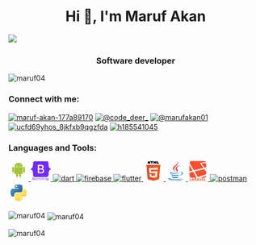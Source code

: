 <h1 align="center">Hi 👋, I'm Maruf Akan</h1>
<img src="https://developers.giphy.com/branch/master/static/api-c99e353f761d318322c853c03ebcf21b.gif"  >
<h3 align="center">Software developer</h3>

<p align="left"> <img src="https://komarev.com/ghpvc/?username=maruf04&label=Profile%20views&color=0e75b6&style=flat" alt="maruf04" /> </p>

<h3 align="left">Connect with me:</h3>
<p align="left">
<a href="https://linkedin.com/in/maruf-akan-177a89170" target="blank"><img align="center" src="https://cdn.jsdelivr.net/npm/simple-icons@3.0.1/icons/linkedin.svg" alt="maruf-akan-177a89170" height="30" width="40" /></a>
<a href="https://instagram.com/@code_deer_" target="blank"><img align="center" src="https://cdn.jsdelivr.net/npm/simple-icons@3.0.1/icons/instagram.svg" alt="@code_deer_" height="30" width="40" /></a>
<a href="https://medium.com/@marufakan01" target="blank"><img align="center" src="https://cdn.jsdelivr.net/npm/simple-icons@3.0.1/icons/medium.svg" alt="@marufakan01" height="30" width="40" /></a>
<a href="https://www.youtube.com/c/ucfd69yhos_8jkfxb9qgzfda" target="blank"><img align="center" src="https://cdn.jsdelivr.net/npm/simple-icons@3.0.1/icons/youtube.svg" alt="ucfd69yhos_8jkfxb9qgzfda" height="30" width="40" /></a>
<a href="https://www.hackerrank.com/h185541045" target="blank"><img align="center" src="https://cdn.jsdelivr.net/npm/simple-icons@3.0.1/icons/hackerrank.svg" alt="h185541045" height="30" width="40" /></a>
</p>

<h3 align="left">Languages and Tools:</h3>
<p align="left"> <a href="https://developer.android.com" target="_blank"> <img src="https://raw.githubusercontent.com/devicons/devicon/master/icons/android/android-original-wordmark.svg" alt="android" width="40" height="40"/> </a> <a href="https://getbootstrap.com" target="_blank"> <img src="https://raw.githubusercontent.com/devicons/devicon/master/icons/bootstrap/bootstrap-plain-wordmark.svg" alt="bootstrap" width="40" height="40"/> </a> <a href="https://dart.dev" target="_blank"> <img src="https://www.vectorlogo.zone/logos/dartlang/dartlang-icon.svg" alt="dart" width="40" height="40"/> </a> <a href="https://firebase.google.com/" target="_blank"> <img src="https://www.vectorlogo.zone/logos/firebase/firebase-icon.svg" alt="firebase" width="40" height="40"/> </a> <a href="https://flutter.dev" target="_blank"> <img src="https://www.vectorlogo.zone/logos/flutterio/flutterio-icon.svg" alt="flutter" width="40" height="40"/> </a> <a href="https://www.w3.org/html/" target="_blank"> <img src="https://raw.githubusercontent.com/devicons/devicon/master/icons/html5/html5-original-wordmark.svg" alt="html5" width="40" height="40"/> </a> <a href="https://www.java.com" target="_blank"> <img src="https://raw.githubusercontent.com/devicons/devicon/master/icons/java/java-original.svg" alt="java" width="40" height="40"/> </a> <a href="https://laravel.com/" target="_blank"> <img src="https://raw.githubusercontent.com/devicons/devicon/master/icons/laravel/laravel-plain-wordmark.svg" alt="laravel" width="40" height="40"/> </a> <a href="https://postman.com" target="_blank"> <img src="https://www.vectorlogo.zone/logos/getpostman/getpostman-icon.svg" alt="postman" width="40" height="40"/> </a> <a href="https://www.python.org" target="_blank"> <img src="https://raw.githubusercontent.com/devicons/devicon/master/icons/python/python-original.svg" alt="python" width="40" height="40"/> </a> </p>

<p><img align="left" src="https://github-readme-stats.vercel.app/api/top-langs?username=maruf04&show_icons=true&locale=en&layout=compact" alt="maruf04" /></p>

<p>&nbsp;<img align="center" src="https://github-readme-stats.vercel.app/api?username=maruf04&show_icons=true&locale=en" alt="maruf04" /></p>

<p><img align="center" src="https://github-readme-streak-stats.herokuapp.com/?user=maruf04&" alt="maruf04" /></p>


<!-- 
<img src="https://media1.giphy.com/media/YkXNjAkG7CfEVx3gcy/giphy.gif"  >
<img src="https://developers.giphy.com/branch/master/static/api-c99e353f761d318322c853c03ebcf21b.gif" width="400" >
-->
<!--
**maruf04/maruf04** is a ✨ _special_ ✨ repository because its `README.md` (this file) appears on your GitHub profile.

Here are some ideas to get you started:

- 🔭 I’m currently working on ...
- 🌱 I’m currently learning ...
- 👯 I’m looking to collaborate on ...
- 🤔 I’m looking for help with ...
- 💬 Ask me about ...
- 📫 How to reach me: ...
- 😄 Pronouns: ...
- ⚡ Fun fact: ...
-->
